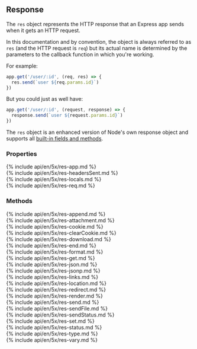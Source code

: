 <h2 id="res">Response</h2>

The `res` object represents the HTTP response that an Express app sends when it gets an HTTP request.

In this documentation and by convention,
the object is always referred to as `res` (and the HTTP request is `req`) but its actual name is determined
by the parameters to the callback function in which you're working.

For example:

```js
app.get('/user/:id', (req, res) => {
  res.send(`user ${req.params.id}`)
})
```

But you could just as well have:

```js
app.get('/user/:id', (request, response) => {
  response.send(`user ${request.params.id}`)
})
```

The `res` object is an enhanced version of Node's own response object
and supports all [built-in fields and methods](https://nodejs.org/api/http.html#http_class_http_serverresponse).

<h3 id='res.properties'>Properties</h3>

<section markdown="1">
  {% include api/en/5x/res-app.md %}
</section>

<section markdown="1">
  {% include api/en/5x/res-headersSent.md %}
</section>

<section markdown="1">
  {% include api/en/5x/res-locals.md %}
</section>

<section markdown="1">
  {% include api/en/5x/res-req.md %}
</section>

<h3 id='res.methods'>Methods</h3>

<section markdown="1">
  {% include api/en/5x/res-append.md %}
</section>

<section markdown="1">
  {% include api/en/5x/res-attachment.md %}
</section>

<section markdown="1">
  {% include api/en/5x/res-cookie.md %}
</section>

<section markdown="1">
  {% include api/en/5x/res-clearCookie.md %}
</section>

<section markdown="1">
  {% include api/en/5x/res-download.md %}
</section>

<section markdown="1">
  {% include api/en/5x/res-end.md %}
</section>

<section markdown="1">
  {% include api/en/5x/res-format.md %}
</section>

<section markdown="1">
  {% include api/en/5x/res-get.md %}
</section>

<section markdown="1">
  {% include api/en/5x/res-json.md %}
</section>

<section markdown="1">
  {% include api/en/5x/res-jsonp.md %}
</section>

<section markdown="1">
  {% include api/en/5x/res-links.md %}
</section>

<section markdown="1">
  {% include api/en/5x/res-location.md %}
</section>

<section markdown="1">
  {% include api/en/5x/res-redirect.md %}
</section>

<section markdown="1">
  {% include api/en/5x/res-render.md %}
</section>

<section markdown="1">
  {% include api/en/5x/res-send.md %}
</section>

<section markdown="1">
  {% include api/en/5x/res-sendFile.md %}
</section>

<section markdown="1">
  {% include api/en/5x/res-sendStatus.md %}
</section>

<section markdown="1">
  {% include api/en/5x/res-set.md %}
</section>

<section markdown="1">
  {% include api/en/5x/res-status.md %}
</section>

<section markdown="1">
  {% include api/en/5x/res-type.md %}
</section>

<section markdown="1">
  {% include api/en/5x/res-vary.md %}
</section>
